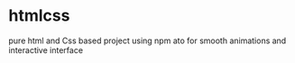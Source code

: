 # htmlcss

pure html and Css based project using npm ato for
smooth animations and interactive interface
